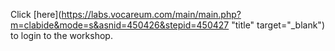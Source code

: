 Click [here](https://labs.vocareum.com/main/main.php?m=clabide&mode=s&asnid=450426&stepid=450427 "title" target="_blank") to login to the workshop.
